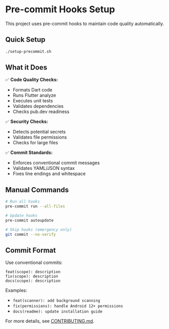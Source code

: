 # Pre-commit Hooks Setup

This project uses pre-commit hooks to maintain code quality automatically.

## Quick Setup

```bash
./setup-precommit.sh
```

## What it Does

✅ **Code Quality Checks:**
- Formats Dart code
- Runs Flutter analyze
- Executes unit tests
- Validates dependencies
- Checks pub.dev readiness

✅ **Security Checks:**
- Detects potential secrets
- Validates file permissions
- Checks for large files

✅ **Commit Standards:**
- Enforces conventional commit messages
- Validates YAML/JSON syntax
- Fixes line endings and whitespace

## Manual Commands

```bash
# Run all hooks
pre-commit run --all-files

# Update hooks
pre-commit autoupdate

# Skip hooks (emergency only)
git commit --no-verify
```

## Commit Format

Use conventional commits:

```
feat(scope): description
fix(scope): description
docs(scope): description
```

Examples:
- `feat(scanner): add background scanning`
- `fix(permissions): handle Android 12+ permissions`
- `docs(readme): update installation guide`

For more details, see [CONTRIBUTING.md](CONTRIBUTING.md#-pre-commit-hooks).